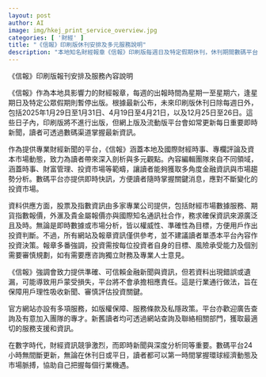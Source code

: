 ```yaml
---
layout: post
author: AI
image: img/hkej_print_service_overview.jpg
categories: [ '財經' ]
title: "《信報》印刷版休刊安排及多元服務說明"
description: "本地知名財經報章《信報》印刷版每週日及特定假期休刊，休刊期間數碼平台如常更新即時新聞。提供本地及國際財經資訊、專欄及市場分析，數據來源可靠，資訊僅供參考，建議投資者審慎決策。官方網站提供多項讀者及商業服務，支援全方位資訊需求。"
---
```

《信報》印刷版報刊安排及服務內容說明

《信報》作為本地具影響力的財經報章，每週的出報時間為星期一至星期六，逢星期日及特定公眾假期則暫停出版。根據最新公布，未來印刷版休刊日除每週日外，包括2025年1月29日至1月31日、4月19日至4月21日，以及12月25日至26日。這些日子內，印刷版將不進行出版，但網上版及流動版平台會如常更新每日重要即時新聞，讀者可透過數碼渠道掌握最新資訊。

作為提供專業財經新聞的平台，《信報》涵蓋本地及國際財經時事、專欄評論及資本市場動態，致力為讀者帶來深入剖析與多元觀點。內容編輯團隊來自不同領域，涵蓋時事、財富管理、投資市場等範疇，讓讀者能夠獲取多角度金融資訊與市場趨勢分析。數碼平台亦提供即時快訊，方便讀者隨時掌握關鍵消息，應對不斷變化的投資市場。

資料供應方面，股票及指數資訊由多家專業公司提供，包括財經市場數據服務、期貨指數報價，外滙及貴金屬報價亦與國際知名通訊社合作，務求確保資訊來源廣泛且及時。無論是即時數據或市場分析，皆以權威性、準確性為目標，方便用戶作出投資判斷。不過，所有網站及報章資訊僅供參考，並不建議讀者單憑本平台內容作投資決策。報章多番強調，投資需按每位投資者自身的目標、風險承受能力及個別需要審慎規劃，如有需要應咨詢獨立財務及專業人士意見。

《信報》強調會致力提供準確、可信賴金融新聞與資訊，但若資料出現錯誤或遺漏，可能導致用戶蒙受損失，平台將不會承擔相應責任。這是行業通行做法，旨在保障用戶理性吸收新聞、審慎評估投資關鍵。

官方網站亦設有多項服務，如版權保障、服務條款及私隱政策。平台亦歡迎廣告查詢及有意加入團隊的專才。新舊讀者均可透過網站查詢及聯絡相關部門，獲取最適切的服務支援和資訊。

在數字時代，財經資訊競爭激烈，而即時新聞與深度分析同等重要。數碼平台24小時無間斷更新，無論在休刊日或平日，讀者都可以第一時間掌握環球經濟動態及市場脈搏，協助自己把握每個行業機遇。